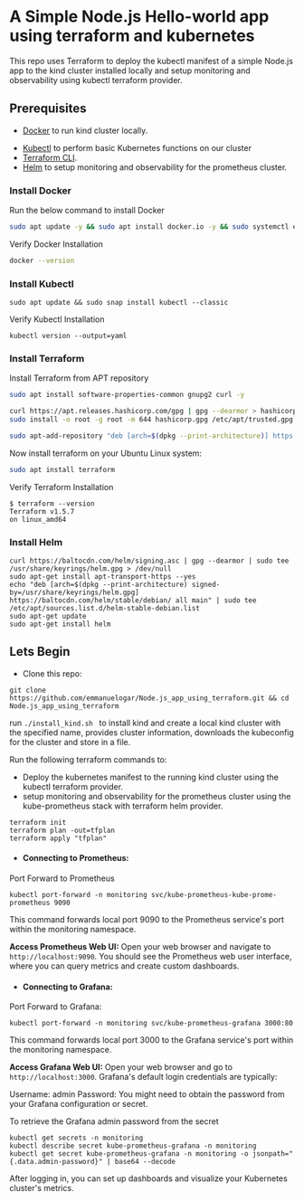 
# A Simple Node.js Hello-world app using terraform and kubernetes

This repo uses Terraform to deploy the kubectl manifest of a simple Node.js app to the kind cluster installed locally and setup monitoring and observability using kubectl terraform provider.

## Prerequisites

* [Docker](#Docker) to run kind cluster locally.
- [Kubectl](#Kubectl) to perform basic Kubernetes functions on our cluster
- [Terraform CLI](#Terraform).
- [Helm](#Helm) to setup monitoring and observability for the prometheus cluster.

### Install Docker<a name="Docker"></a>
Run the below command to install Docker
```bash
sudo apt update -y && sudo apt install docker.io -y && sudo systemctl enable --now docker
```
Verify Docker Installation
```bash
docker --version
```
### Install Kubectl<a name="Kubectl"></a>
```
sudo apt update && sudo snap install kubectl --classic
```
Verify Kubectl Installation
```
kubectl version --output=yaml
```
### Install Terraform<a name="Terraform"></a>
Install Terraform from APT repository
```bash
sudo apt install software-properties-common gnupg2 curl -y
```
```bash
curl https://apt.releases.hashicorp.com/gpg | gpg --dearmor > hashicorp.gpg
sudo install -o root -g root -m 644 hashicorp.gpg /etc/apt/trusted.gpg.d/
```
```bash
sudo apt-add-repository "deb [arch=$(dpkg --print-architecture)] https://apt.releases.hashicorp.com $(lsb_release -cs) main"
```
Now install terraform on your Ubuntu Linux system:
```bash
sudo apt install terraform
```
Verify Terraform Installation
```
$ terraform --version
Terraform v1.5.7
on linux_amd64
```
### Install Helm<a name="Helm"></a>
```
curl https://baltocdn.com/helm/signing.asc | gpg --dearmor | sudo tee /usr/share/keyrings/helm.gpg > /dev/null
sudo apt-get install apt-transport-https --yes
echo "deb [arch=$(dpkg --print-architecture) signed-by=/usr/share/keyrings/helm.gpg] https://baltocdn.com/helm/stable/debian/ all main" | sudo tee /etc/apt/sources.list.d/helm-stable-debian.list
sudo apt-get update
sudo apt-get install helm
```
## Lets Begin
- Clone this repo:
```
git clone https://github.com/emmanuelogar/Node.js_app_using_terraform.git && cd Node.js_app_using_terraform
```
run ```./install_kind.sh ``` to install kind and create a local kind cluster with the specified name, provides cluster information, downloads the kubeconfig for the cluster and store in a file.

Run the following terraform commands to:

- Deploy the kubernetes manifest to the running kind cluster using the kubectl terraform provider.
- setup monitoring and observability for the prometheus cluster using the kube-prometheus stack with terraform helm provider.

```
terraform init
terraform plan -out=tfplan
terraform apply "tfplan"
```
- #### Connecting to Prometheus:
Port Forward to Prometheus
```
kubectl port-forward -n monitoring svc/kube-prometheus-kube-prome-prometheus 9090
```
This command forwards local port 9090 to the Prometheus service's port within the monitoring namespace.

**Access Prometheus Web UI:**
Open your web browser and navigate to ```http://localhost:9090```. You should see the Prometheus web user interface, where you can query metrics and create custom dashboards.

- #### Connecting to Grafana:
Port Forward to Grafana:
```
kubectl port-forward -n monitoring svc/kube-prometheus-grafana 3000:80
```
This command forwards local port 3000 to the Grafana service's port within the monitoring namespace.

**Access Grafana Web UI:**
Open your web browser and go to ``` http://localhost:3000```. Grafana's default login credentials are typically:

Username: admin
Password: You might need to obtain the password from your Grafana configuration or secret.

To retrieve the Grafana admin password from the secret
```
kubectl get secrets -n monitoring
kubectl describe secret kube-prometheus-grafana -n monitoring
kubectl get secret kube-prometheus-grafana -n monitoring -o jsonpath="{.data.admin-password}" | base64 --decode

```
After logging in, you can set up dashboards and visualize your Kubernetes cluster's metrics.
